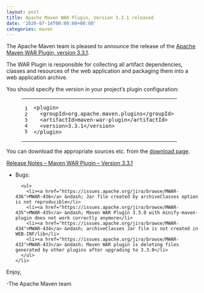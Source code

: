 ```yaml
---
layout: post
title: Apache Maven WAR Plugin, Version 3.3.1 released
date: '2020-07-14T00:00:00+00:00'
categories: maven
---
```

<div class="entry-content"><p>The Apache Maven team is pleased to announce the release of the
  <a href="https://maven.apache.org/plugins/maven-war-plugin/">Apache Maven WAR Plugin, version 3.3.1</a>.</p>

  <p>The WAR Plugin is responsible for collecting all artifact dependencies, classes
    and resources of the web application and packaging them into a web application
    archive.</p>

  <p>You should specify the version in your project&rsquo;s plugin configuration:</p>

  <figure class='code'><figcaption><span></span></figcaption><div class="highlight"><table><tr><td class="gutter"><pre class="line-numbers"><span class='line-number'>1</span>
<span class='line-number'>2</span>
<span class='line-number'>3</span>
<span class='line-number'>4</span>
<span class='line-number'>5</span>
</pre></td><td class='code'><pre><code class='xml'><span class='line'><span class="nt">&lt;plugin&gt;</span>
</span><span class='line'>  <span class="nt">&lt;groupId&gt;</span>org.apache.maven.plugins<span class="nt">&lt;/groupId&gt;</span>
</span><span class='line'>  <span class="nt">&lt;artifactId&gt;</span>maven-war-plugin<span class="nt">&lt;/artifactId&gt;</span>
</span><span class='line'>  <span class="nt">&lt;version&gt;</span>3.3.1<span class="nt">&lt;/version&gt;</span>
</span><span class='line'><span class="nt">&lt;/plugin&gt;</span>
</span></code></pre></td></tr></table></div></figure>


  <p>You can download the appropriate sources etc. from the <a href="https://maven.apache.org/plugins/maven-war-plugin/download.cgi">download page</a>.</p>

  <!-- more -->


  <p><a href="https://issues.apache.org/jira/secure/ReleaseNote.jspa?projectId=12318121&amp;version=12348374">Release Notes &ndash; Maven WAR Plugin &ndash; Version 3.3.1</a></p>

  <ul>
    <li><p>Bugs:</p>

      <ul>
        <li><a href="https://issues.apache.org/jira/browse/MWAR-436">MWAR-436</a> &ndash; Jar file created by archiveClasses option is not reproducible</li>
        <li><a href="https://issues.apache.org/jira/browse/MWAR-435">MWAR-435</a> &ndash; Maven WAR Plugin 3.3.0 with minify-maven-plugin does not work correctly anymore</li>
        <li><a href="https://issues.apache.org/jira/browse/MWAR-434">MWAR-434</a> &ndash; archiveClasses Jar file is not created in WEB-INF/lib</li>
        <li><a href="https://issues.apache.org/jira/browse/MWAR-433">MWAR-433</a> &ndash; Maven WAR plugin is deleting files generated by other plugins after upgrading to 3.3.0</li>
      </ul>
    </li>
  </ul>


  <p>Enjoy,</p>

  <p>-The Apache Maven team</p>
</div>


